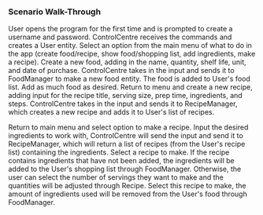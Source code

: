 ### **Scenario Walk-Through**

User opens the program for the first time and is prompted to create a username and
password. ControlCentre receives the commands and creates a User entity. 
Select an option from the main menu of what to do in the app (create food/recipe, 
show food/shopping list, add ingredients, make a recipe). Create a new food, adding 
in the name, quantity, shelf life, unit, and date of purchase. ControlCentre takes in 
the input and sends it to FoodManager to make a new food entity. The food is added to 
User's food list. Add as much food as desired. Return to menu and create a new recipe, 
adding input for the recipe title, serving size, prep time, ingredients, and steps. 
ControlCentre takes in the input and sends it to RecipeManager, which creates a new 
recipe and adds it to User's list of recipes. 

Return to main menu and select option to make a recipe. Input the desired ingredients to 
work with, ControlCentre will send the input and send it to RecipeManager, which will 
return a list of recipes (from the User's recipe list) containing the ingredients. Select a 
recipe to make. If the recipe contains ingredients that have not been added, the ingredients 
will be added to the User's shopping list through FoodManager. Otherwise, the user can select 
the number of servings they want to make and the quantities will be adjusted through Recipe. Select 
this recipe to make, the amount of ingredients used will be removed from the User's food through 
FoodManager.
